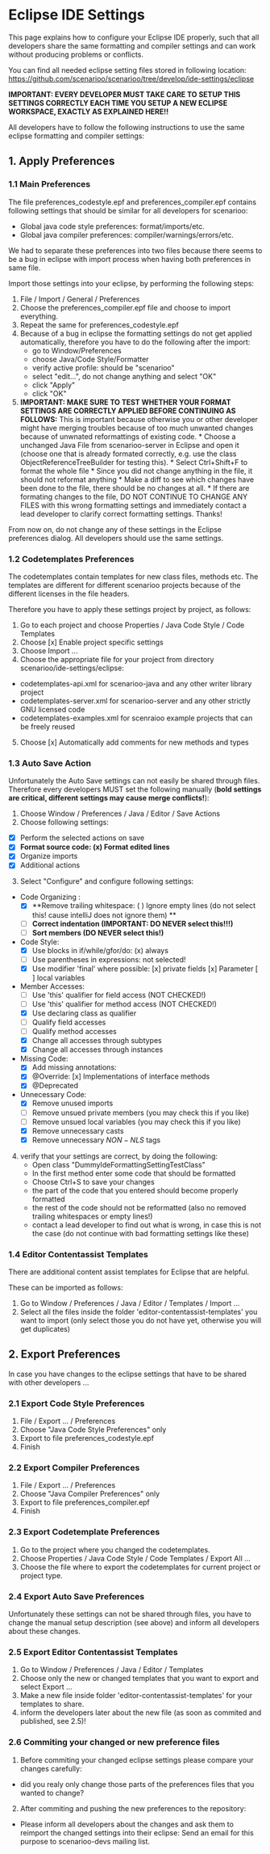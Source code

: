 # Eclipse IDE Settings


This page explains how to configure your Eclipse IDE properly, such that all developers share the same formatting and compiler settings and can work without producing problems or conflicts.

You can find all needed eclipse setting files stored in following location:
https://github.com/scenarioo/scenarioo/tree/develop/ide-settings/eclipse

**IMPORTANT: EVERY DEVELOPER MUST TAKE CARE TO SETUP THIS SETTINGS CORRECTLY EACH TIME YOU SETUP A NEW ECLIPSE WORKSPACE, EXACTLY AS EXPLAINED HERE!!**

All developers have to follow the following instructions to use the same eclipse formatting and compiler settings:

## 1. Apply Preferences

### 1.1 Main Preferences

The file preferences_codestyle.epf and preferences_compiler.epf contains following settings that should be similar for all developers for scenarioo: 
* Global java code style preferences: format/imports/etc.
* Global java compiler preferences: compiler/warnings/errors/etc.

We had to separate these preferences into two files because there seems to be a bug in eclipse with import process when having both preferences in same file.
	
Import those settings into your eclipse, by performing the following steps:

1. File / Import / General / Preferences
2. Choose the preferences_compiler.epf file and choose to import everything.
3. Repeat the same for preferences_codestyle.epf
4. Because of a bug in eclipse the formatting settings do not get applied automatically, therefore you have to do the following after the import:
    * go to Window/Preferences
    * choose Java/Code Style/Formatter
    * verify active profile: should be "scenarioo"
    * select "edit...", do not change anything and select "OK"
    * click "Apply"
    * click "OK"
5. **IMPORTANT: MAKE SURE TO TEST WHETHER YOUR FORMAT SETTINGS ARE CORRECTLY APPLIED BEFORE CONTINUING AS FOLLOWS:** This is important because otherwise you or other developer might have merging troubles because of too much unwanted changes because of unwnated reformattings of existing code.
       * Choose a unchanged Java File from scenarioo-server in Eclipse and open it (choose one that is already formated correctly, e.g. use the class ObjectReferenceTreeBuilder for testing this). 
       * Select Ctrl+Shift+F to format the whole file
       * Since you did not change anything in the file, it should not reformat anything
       * Make a diff to see which changes have been done to the file, there should be no changes at all.
       * If there are formating changes to the file, DO NOT CONTINUE TO CHANGE ANY FILES with this wrong formatting settings and immediately contact a lead developer to clarify correct formatting settings. Thanks!

From now on, do not change any of these settings in the Eclipse preferences dialog. All developers should use the same settings.

### 1.2 Codetemplates Preferences

The codetemplates contain templates for new class files, methods etc. 
The templates are different for different scenarioo projects because of the different licenses in the file headers.
	
Therefore you have to apply these settings project by project, as follows:

1. Go to each project and choose Properties / Java Code Style / Code Templates
2. Choose [x] Enable project specific settings
3. Choose Import ...
4. Choose the appropriate file for your project from directory scenarioo/ide-settings/eclipse:
  * codetemplates-api.xml	for scenarioo-java and any other writer library project
  * codetemplates-server.xml	for scenarioo-server and any other strictly GNU licensed code
  * codetemplates-examples.xml	for scenraioo example projects that can be freely reused
5. Choose [x] Automatically add comments for new methods and types

### 1.3 Auto Save Action

Unfortunately the Auto Save settings can not easily be shared through files. 
Therefore every developers MUST set the following manually (**bold settings are critical, different settings may cause merge conflicts!**):

1. Choose Window / Preferences / Java / Editor / Save Actions 
2. Choose following settings:
  * [x] Perform the selected actions on save
  * [x] **Format source code: (x) Format edited lines**
  * [x] Organize imports
  * [x] Additional actions
3. Select "Configure" and configure following settings:
  * Code Organizing :
    * [x] **Remove trailing whitespace: ( ) Ignore empty lines (do not select this! cause intelliJ does not ignore them) **
    * [ ] **Correct indentation (IMPORTANT: DO NEVER select this!!!)**
    * [ ] **Sort members (DO NEVER select this!)**
  * Code Style:
    * [x] Use blocks in if/while/gfor/do: (x) always
    * [ ] Use parentheses in expressions: not selected!
    * [x] Use modifier 'final' where possible: [x] private fields [x] Parameter [ ] local variables
  * Member Accesses:
    * [ ] Use 'this' qualifier for field access (NOT CHECKED!)
    * [ ] Use 'this' qualifier for method access (NOT CHECKED!)
    * [x] Use declaring class as qualifier
    * [ ] Qualify field accesses
    * [ ] Qualify method accesses
    * [x] Change all accesses through subtypes
    * [x] Change all accesses through instances
  * Missing Code:
    * [x] Add missing annotations:
    * [x] @Override: [x] Implementations of interface methods
    * [x] @Deprecated
  * Unnecessary Code:
    * [x] Remove unused imports
    * [ ] Remove unsued private members (you may check this if you like)
    * [ ] Remove unsued local variables (you may check this if you like)
    * [x] Remove unnecessary casts
    * [x] Remove unnecessary $NON-NLS$ tags
4. verify that your settings are correct, by doing the following:
   * Open class "DummyIdeFormattingSettingTestClass"
   * In the first method enter some code that should be formatted
   * Choose Ctrl+S to save your changes
   * the part of the code that you entered should become properly formatted
   * the rest of the code should not be reformatted (also no removed trailing whitespaces or empty lines!)
   * contact a lead developer to find out what is wrong, in case this is not the case (do not continue with bad formatting settings like these)

### 1.4 Editor Contentassist Templates

There are additional content assist templates for Eclipse that are helpful.

These can be imported as follows:

1. Go to Window / Preferences / Java / Editor / Templates / Import ...
2. Select all the files inside the folder 'editor-contentassist-templates' you want to import (only select those you do not have yet, otherwise you will get duplicates)

## 2. Export Preferences
In case you have changes to the eclipse settings that have to be shared with other developers ...

### 2.1 Export Code Style Preferences

1. File / Export ... / Preferences
2. Choose "Java Code Style Preferences" only
3. Export to file preferences_codestyle.epf
4. Finish

### 2.2 Export Compiler Preferences

1. File / Export ... / Preferences
2. Choose "Java Compiler Preferences" only
3. Export to file preferences_compiler.epf
4. Finish


### 2.3 Export Codetemplate Preferences

1. Go to the project where you changed the codetemplates. 
2. Choose Properties / Java Code Style / Code Templates / Export All ...
3. Choose the file where to export the codetemplates for current project or project type.

### 2.4 Export Auto Save Preferences

Unfortunately these settings can not be shared through files, you have to change the manual setup description (see above) and inform all developers about these changes.

### 2.5 Export Editor Contentassist Templates

1. Go to Window / Preferences / Java / Editor / Templates 
2. Choose only the new or changed templates that you want to export and select Export ...
3. Make a new file inside folder 'editor-contentassist-templates' for your templates to share.
4. inform the developers later about the new file (as soon as commited and published, see 2.5)!

### 2.6 Commiting your changed or new preference files
	
1. Before commiting your changed eclipse settings please compare your changes carefully: 
  * did you realy only change those parts of the preferences files that you wanted to change?
2. After commiting and pushing the new preferences to the repository:
  * Please inform all developers about the changes and ask them to reimport the changed settings into their eclipse: Send an email for this purpose to scenarioo-devs mailing list.
